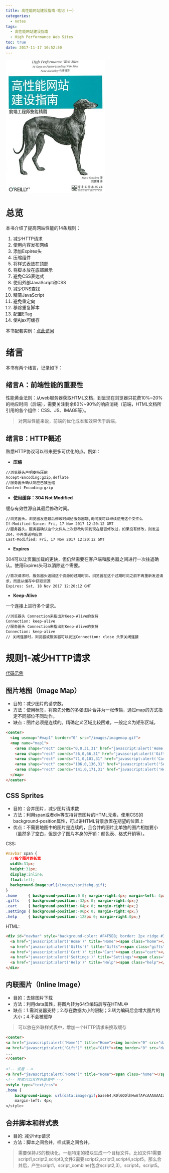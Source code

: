 ```yaml
---
title: 高性能网站建设指南-笔记（一）
categories:
  - notes
tags:
  - 高性能网站建设指南
  - High Performance Web Sites
toc: true
date: 2017-11-17 10:52:50
---
```


![](/images/high-performance-web-sites.jpg)

<!-- more -->

# 总览

本书介绍了提高网站性能的14条规则：
1. 减少HTTP请求
2. 使用内容发布网络
3. 添加Expires头
4. 压缩组件
5. 将样式表放在顶部
6. 将脚本放在底部展示
7. 避免CSS表达式
8. 使用外部JavaScript和CSS
9. 减少DNS查找
10. 精简JavaScript
11. 避免重定向
12. 移除重复脚本
13. 配置ETag
14. 使Ajax可缓存

本书配套实例：[点此访问](http://stevesouders.com/hpws/)

# 绪言

本书有两个绪言，记录如下：
## 绪言A：前端性能的重要性  
性能黄金法则：从web服务器获取HTML文档，到呈现在浏览器只花费10%~20%的响应时间（后端），需要关注剩余80%~90%的响应消耗（前端，HTML文档所引用的各个组件：CSS、JS、IMAGE等）。
>对网站性能来说，前端的优化成本和效果优于后端。

## 绪言B：HTTP概述  
熟悉HTTP协议可以带来更多可优化的点。例如：  
* <b>压缩</b>

```
//浏览器头声明支持压缩
Accept-Encoding:gzip,deflate
//服务器头确认响应已被压缩
Content-Encoding:gzip
```

* <b>使用缓存：304 Not Modified</b>

缓存有效性源自其最后修改时间。
```
//浏览器头。浏览器发送最后修改时间给服务器端,询问我可以继续使用这个文件么
If-Modified-Since: Fri, 17 Nov 2017 12:20:12 GMT
//服务器头。服务器确认这个文件从上次修改时间到现在是否修改过，如果没有修改，则发送304，不再发送响应体
Last-Modified: Fri, 17 Nov 2017 12:20:12 GMT
```

* <b>Expires</b>   

304可以让页面加载的更快，但仍然需要在客户端和服务器之间进行一次往返确认。使用Expires头可以消除这个需要。

```
//首次请求时，服务器头返回这个资源的过期时间。浏览器在这个过期时间之前不再重新发送请求，而是从缓存中获取资源
Expires: Sat, 18 Nov 2017 12:20:12 GMT
```


* <b>Keep-Alive</b>

一个连接上进行多个请求。
```
//浏览器头 Connection来指出对Keep-Alive的支持
Connection: keep-alive
//服务器头 Connection来指出对Keep-Alive的支持
Connection: keep-alive
// 关闭连接时，浏览器或服务器可以发送Connection: close 头来关闭连接
```

# 规则1-减少HTTP请求

[代码示例](http://stevesouders.com/hpws/rule-min-http.php)

## 图片地图（Image Map）
* 目的：减少图片的请求数。
* 方法：使用<map>标签，将原先分散的多张图片合并为一张传输，通过map的方式指定不同部位不同动作。
* 缺点：图片必须是连续的。精确定义区域比较困难，一般定义为矩形区域。

```HTML
<center>
  <img usemap="#map1" border="0" src="/images/imagemap.gif">
  <map name="map1">
    <area shape="rect" coords="0,0,31,31" href="javascript:alert('Home')" title="Home">
    <area shape="rect" coords="36,0,66,31" href="javascript:alert('Gifts')" title="Gifts">
    <area shape="rect" coords="71,0,101,31" href="javascript:alert('Cart')" title="Cart">
    <area shape="rect" coords="106,0,136,31" href="javascript:alert('Settings')" title="Settings">
    <area shape="rect" coords="141,0,171,31" href="javascript:alert('Help')" title="Help">
  </map>
</center>
```

## CSS Sprites
* 目的：合并图片，减少图片请求数
* 方法：利用span或者div等支持背景图片的HTML元素，使用CSS的background-position属性，可以讲HTML背景放置在期望的位置上
* 优点：不需要地图中的图片是连续的，且合并的图片比单独的图片相加要小（虽然多了空白，但是少了图片本身的开销：颜色表、格式开销等）。

CSS:
```CSS
#navbar span {
  //每个图片的长宽
  width:31px;
  height:31px;
  display:inline;
  float:left;
  background-image:url(/images/spritebg.gif);
}
.home     { background-position:0 0; margin-right:4px; margin-left: 4px;}
.gifts    { background-position:-32px 0; margin-right:4px;}
.cart     { background-position:-64px 0; margin-right:4px;}
.settings { background-position:-96px 0; margin-right:4px;}
.help     { background-position:-128px 0; margin-right:0px;}

```

HTML:
```HTML
<div id="navbar" style="background-color: #F4F5EB; border: 2px ridge #333; width: 180px; height: 32px; padding: 4px 0 4px 0;">
  <a href="javascript:alert('Home')" title="Home"><span class="home"></span></a>
  <a href="javascript:alert('Gifts')" title="Gifts"><span class="gifts"></span></a>
  <a href="javascript:alert('Cart')" title="Cart"><span class="cart"></span></a>
  <a href="javascript:alert('Settings')" title="Settings"><span class="settings"></span></a>
  <a href="javascript:alert('Help')" title="Help"><span class="help"></span></a>
</div>
```


## 内联图片（Inline Image）
* 目的：去除图片下载
* 方法：利用data属性，将图片转为64位编码后写在HTML中
* 缺点：1.需浏览器支持；2.存在数据大小的限制；3.转为编码后会增大图片的大小；4.不会被缓存

>可以放在外联样式表中，增加一个HTTP请求来换取缓存

```HTML
<center>
<a href="javascript:alert('Home')" title="Home"><img border="0" src="data:image/gif;base64,R0lGODlhHwAfAPcAAAAAAIxKAKVjCLW1tb29tcbGv..."></a>
<a href="javascript:alert('Gift')" title="Gift"><img border="0" src="data:image/gif;base64,R0lGODlhHwAfAPcAAAAAAABCpTlCrVKE1lqU94y17..."></a>
...
</center>

<!-- 或者 -->
<a href="javascript:alert('Home')" title="Home"><span class="home"></span></a>
<!-- 样式可以写在外联表中 -->
<style type="text/css">
.home {
    background-image: url(data:image/gif;base64,R0lGODlhHwAfAPcAAAAAAIxKAKVjCLW1tb29tcbGv...);
    margin-left: 4px;
</style>
```


## 合并脚本和样式表
* 目的: 减少http请求
* 方法：脚本之间合并，样式表之间合并。

> 需要保持JS的模块化，一组特定的模块生成一个目标文件。比如文件1需要script1,script2,script3,文件2需要script2,script3,script4,scipt5。那么合并后，产生script1，script_combine(包含script2,3)，script4，script5。
